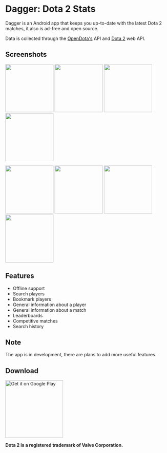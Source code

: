 # Dagger: Dota 2 Stats

Dagger is an Android app that keeps you up-to-date with the latest Dota 2 matches, it also is ad-free and open source.

Data is collected through the [OpenDota's](https://www.opendota.com) API and [Dota 2](https://www.dota2.com) web API.

## Screenshots
<img src="https://github.com/nikolajakshic/truesight/blob/master/assets/screen1.png" width="150"> <img src="https://github.com/nikolajakshic/truesight/blob/master/assets/screen2.png" width="150" > <img src="https://github.com/nikolajakshic/truesight/blob/master/assets/screen3.png" width="150"> <img src="https://github.com/nikolajakshic/truesight/blob/master/assets/screen4.png" width="150">   

<img src="https://github.com/nikolajakshic/truesight/blob/master/assets/screen5.png" width="150"> <img src="https://github.com/nikolajakshic/truesight/blob/master/assets/screen6.png" width="150"> <img src="https://github.com/nikolajakshic/truesight/blob/master/assets/screen7.png" width="150"> <img src="https://github.com/nikolajakshic/truesight/blob/master/assets/screen8.png" width="150">

## Features
- Offline support
- Search players
- Bookmark players
- General information about a player
- General information about a match
- Leaderboards
- Competitive matches
- Search history

## Note
The app is in development, there are plans to add more useful features.

## Download
<a href='https://play.google.com/store/apps/details?id=com.nikola.jakshic.dagger'><img alt='Get it on Google Play' src='https://play.google.com/intl/en_us/badges/images/generic/en_badge_web_generic.png' width="180"/></a>


**Dota 2 is a registered trademark of Valve Corporation.**
